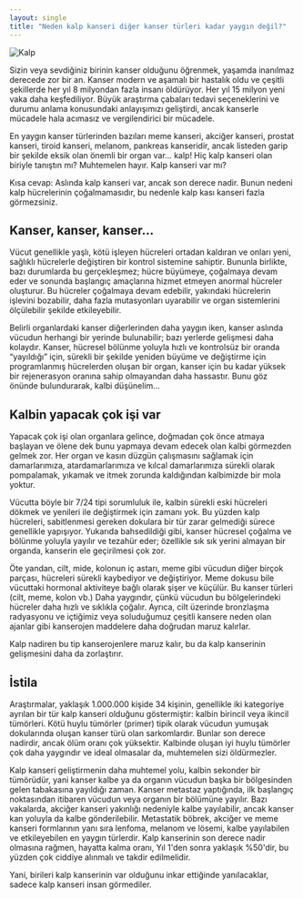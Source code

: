 ```yaml
---
layout: single
title: "Neden kalp kanseri diğer kanser türleri kadar yaygın değil?"
---
```

![Kalp](https://images.unsplash.com/photo-1518811554972-31f9ca219d5b?ixlib=rb-1.2.1&ixid=eyJhcHBfaWQiOjEyMDd9&auto=format&fit=crop&w=1350&q=80)

Sizin veya sevdiğiniz birinin kanser olduğunu öğrenmek, yaşamda inanılmaz derecede zor bir an. Kanser modern ve aşamalı bir hastalık oldu ve çeşitli şekillerde her yıl 8 milyondan fazla insanı öldürüyor. Her yıl 15 milyon yeni vaka daha keşfediliyor. Büyük araştırma çabaları tedavi seçeneklerini ve durumu anlama konusundaki anlayışımızı geliştirdi, ancak kanserle mücadele hala acımasız ve vergilendirici bir mücadele.

En yaygın kanser türlerinden bazıları meme kanseri, akciğer kanseri, prostat kanseri, tiroid kanseri, melanom, pankreas kanseridir, ancak listeden garip bir şekilde eksik olan önemli bir organ var… kalp! Hiç kalp kanseri olan biriyle tanıştın mı? Muhtemelen hayır. Kalp kanseri var mı?

Kısa cevap: Aslında kalp kanseri var, ancak son derece nadir. Bunun nedeni kalp hücrelerinin çoğalmamasıdır, bu nedenle kalp kası kanseri fazla görmezsiniz.

Kanser, kanser, kanser...
-
Vücut genellikle yaşlı, kötü işleyen hücreleri ortadan kaldıran ve onları yeni, sağlıklı hücrelerle değiştiren bir kontrol sistemine sahiptir. Bununla birlikte, bazı durumlarda bu gerçekleşmez; hücre büyümeye, çoğalmaya devam eder ve sonunda başlangıç amaçlarına hizmet etmeyen anormal hücreler oluşturur. Bu hücreler çoğalmaya devam edebilir, yakındaki hücrelerin işlevini bozabilir, daha fazla mutasyonları uyarabilir ve organ sistemlerini ölçülebilir şekilde etkileyebilir.

Belirli organlardaki kanser diğerlerinden daha yaygın iken, kanser aslında vücudun herhangi bir yerinde bulunabilir; bazı yerlerde gelişmesi daha kolaydır. Kanser, hücresel bölünme yoluyla hızlı ve kontrolsüz bir oranda “yayıldığı” için, sürekli bir şekilde yeniden büyüme ve değiştirme için programlanmış hücrelerden oluşan bir organ, kanser için bu kadar yüksek bir rejenerasyon oranına sahip olmayandan daha hassastır. Bunu göz önünde bulundurarak, kalbi düşünelim…

Kalbin yapacak çok işi var
-
Yapacak çok işi olan organlara gelince, doğmadan çok önce atmaya başlayan ve ölene dek bunu yapmaya devam edecek olan kalbi görmezden gelmek zor. Her organ ve kasın düzgün çalışmasını sağlamak için damarlarımıza, atardamarlarımıza ve kılcal damarlarımıza sürekli olarak pompalamak, yıkamak ve itmek zorunda kaldığından kalbimizde bir mola yoktur.

Vücutta böyle bir 7/24 tipi sorumluluk ile, kalbin sürekli eski hücreleri dökmek ve yenileri ile değiştirmek için zamanı yok. Bu yüzden kalp hücreleri, sabitlenmesi gereken dokulara bir tür zarar gelmediği sürece genellikle yapışıyor. Yukarıda bahsedildiği gibi, kanser hücresel çoğalma ve bölünme yoluyla yayılır ve tezahür eder; özellikle sık sık yerini almayan bir organda, kanserin ele geçirilmesi çok zor.

Öte yandan, cilt, mide, kolonun iç astarı, meme gibi vücudun diğer birçok parçası, hücreleri sürekli kaybediyor ve değiştiriyor. Meme dokusu bile vücuttaki hormonal aktiviteye bağlı olarak şişer ve küçülür. Bu kanser türleri (cilt, meme, kolon vb.) Daha yaygındır, çünkü vücudun bu bölgelerindeki hücreler daha hızlı ve sıklıkla çoğalır. Ayrıca, cilt üzerinde bronzlaşma radyasyonu ve içtiğimiz veya soluduğumuz çeşitli kansere neden olan ajanlar gibi kanserojen maddelere daha doğrudan maruz kalırlar.

Kalp nadiren bu tip kanserojenlere maruz kalır, bu da kalp kanserinin gelişmesini daha da zorlaştırır.

İstila
-
Araştırmalar, yaklaşık 1.000.000 kişide 34 kişinin, genellikle iki kategoriye ayrılan bir tür kalp kanseri olduğunu göstermiştir: kalbin birincil veya ikincil tümörleri. Kötü huylu tümörler (primer) tipik olarak vücudun yumuşak dokularında oluşan kanser türü olan sarkomlardır. Bunlar son derece nadirdir, ancak ölüm oranı çok yüksektir. Kalbinde oluşan iyi huylu tümörler çok daha yaygındır ve ideal olmasalar da, muhtemelen sizi öldürmezler.

Kalp kanseri geliştirmenin daha muhtemel yolu, kalbin sekonder bir tümörüdür, yani kanser kalbe ya da organın vücudun başka bir bölgesinden gelen tabakasına yayıldığı zaman. Kanser metastaz yaptığında, ilk başlangıç noktasından itibaren vücudun veya organın bir bölümüne yayılır. Bazı vakalarda, akciğer kanseri yakınlığı nedeniyle kalbe yayılabilir, ancak kanser kan yoluyla da kalbe gönderilebilir. Metastatik böbrek, akciğer ve meme kanseri formlarının yanı sıra lenfoma, melanom ve lösemi, kalbe yayılabilen ve etkileyebilen en yaygın türlerdir. Kalp kanserinin son derece nadir olmasına rağmen, hayatta kalma oranı, Yıl 1'den sonra yaklaşık %50'dir, bu yüzden çok ciddiye alınmalı ve takdir edilmelidir.

Yani, birileri kalp kanserinin var olduğunu inkar ettiğinde yanılacaklar, sadece kalp kanseri insan görmediler.
